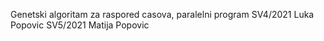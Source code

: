 Genetski algoritam za raspored casova, paralelni program
SV4/2021 Luka Popovic
SV5/2021 Matija Popovic

